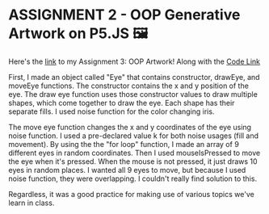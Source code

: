 # **ASSIGNMENT 2 - OOP Generative Artwork on P5.JS** 🖼️ #
Here's the [link](https://editor.p5js.org/batoxpr/full/DvB2S-6Gv) to my Assignment 3: OOP Artwork! 
Along with the [Code Link](https://editor.p5js.org/batoxpr/sketches/DvB2S-6Gv)

First, I made an object called "Eye" that contains constructor, drawEye, and moveEye functions. The constructor contains the x and y position of the eye. 
The draw eye function uses those constructor values to draw multiple shapes, which come together to draw the eye. 
Each shape has their separate fills. I used noise function for the color changing iris.

The move eye function changes the x and y coordinates of the eye using noise function. I used a pre-declared value k for both noise usages (fill and movement).
By using the the "for loop" function, I made an array of 9 different eyes in random coordinates. Then I used mouseIsPressed to move the eye when it's pressed. When the mouse is not pressed, it just draws 10 eyes in random places. I wanted all 9 eyes to move, but because I used noise function, they were overlapping. I couldn't really find solution to this. 

Regardless, it was a good practice for making use of various topics we've learn in class.
